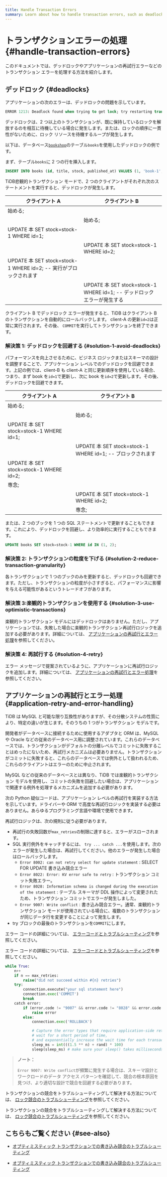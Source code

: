 ```yaml
---
title: Handle Transaction Errors
summary: Learn about how to handle transaction errors, such as deadlocks and application retry errors.
---
```


# トランザクションエラーの処理 {#handle-transaction-errors}

このドキュメントでは、デッドロックやアプリケーションの再試行エラーなどのトランザクション エラーを処理する方法を紹介します。

## デッドロック {#deadlocks}

アプリケーションの次のエラーは、デッドロックの問題を示しています。

```sql
ERROR 1213: Deadlock found when trying to get lock; try restarting transaction
```

デッドロックは、2 つ以上のトランザクションが、既に保持しているロックを解放するのを相互に待機している場合に発生します。または、ロックの順序に一貫性がないために、ロック リソースを待機するループが発生します。

以下は、データベース[`bookshop`](/develop/dev-guide-bookshop-schema-design.md)のテーブル`books`を使用したデッドロックの例です。

まず、テーブル`books`に 2 つの行を挿入します。

```sql
INSERT INTO books (id, title, stock, published_at) VALUES (1, 'book-1', 10, now()), (2, 'book-2', 10, now());
```

TiDB悲観的トランザクション モードで、2 つのクライアントがそれぞれ次のステートメントを実行すると、デッドロックが発生します。

| クライアント A                                              | クライアント B                                                  |
| ----------------------------------------------------- | --------------------------------------------------------- |
| 始める;                                                  |                                                           |
|                                                       | 始める;                                                      |
| UPDATE 本 SET stock=stock-1 WHERE id=1;                |                                                           |
|                                                       | UPDATE 本 SET stock=stock-1 WHERE id=2;                    |
| UPDATE 本 SET stock=stock-1 WHERE id=2; -- 実行がブロックされます |                                                           |
|                                                       | UPDATE 本 SET stock=stock-1 WHERE id=1; -- デッドロック エラーが発生する |

クライアント B でデッドロック エラーが発生すると、TiDB はクライアント B のトランザクションを自動的にロールバックします。 client-A の更新`id=2`は正常に実行されます。その後、 `COMMIT`を実行してトランザクションを終了できます。

### 解決策 1: デッドロックを回避する {#solution-1-avoid-deadlocks}

パフォーマンスを向上させるために、ビジネス ロジックまたはスキーマの設計を調整することで、アプリケーション レベルでのデッドロックを回避できます。上記の例では、client-B も client-A と同じ更新順序を使用している場合、つまり、まず book を`id=1`で更新し、次に book を`id=2`で更新します。その後、デッドロックを回避できます。

| クライアント A                               | クライアント B                                           |
| -------------------------------------- | -------------------------------------------------- |
| 始める;                                   |                                                    |
|                                        | 始める;                                               |
| UPDATE 本 SET stock=stock-1 WHERE id=1; |                                                    |
|                                        | UPDATE 本 SET stock=stock-1 WHERE id=1; -- ブロックされます |
| UPDATE 本 SET stock=stock-1 WHERE id=2; |                                                    |
| 専念;                                    |                                                    |
|                                        | UPDATE 本 SET stock=stock-1 WHERE id=2;             |
|                                        | 専念;                                                |

または、2 つのブックを 1 つの SQL ステートメントで更新することもできます。これにより、デッドロックを回避し、より効率的に実行することもできます。

```sql
UPDATE books SET stock=stock-1 WHERE id IN (1, 2);
```

### 解決策 2: トランザクションの粒度を下げる {#solution-2-reduce-transaction-granularity}

各トランザクションで 1 つのブックのみを更新すると、デッドロックも回避できます。ただし、トランザクションの粒度が小さすぎると、パフォーマンスに影響を与える可能性があるというトレードオフがあります。

### 解決策 3:楽観的トランザクションを使用する {#solution-3-use-optimistic-transactions}

楽観的トランザクション モデルにはデッドロックはありません。ただし、アプリケーションでは、失敗した場合に楽観的トランザクション再試行ロジックを追加する必要があります。詳細については、 [アプリケーションの再試行とエラー処理](#application-retry-and-error-handling)を参照してください。

### 解決策 4: 再試行する {#solution-4-retry}

エラー メッセージで提案されているように、アプリケーションに再試行ロジックを追加します。詳細については、 [アプリケーションの再試行とエラー処理](#application-retry-and-error-handling)を参照してください。

## アプリケーションの再試行とエラー処理 {#application-retry-and-error-handling}

TiDB は MySQL と可能な限り互換性がありますが、その分散システムの性質により、特定の違いが生じます。そのうちの 1 つがトランザクション モデルです。

開発者がデータベースに接続するために使用するアダプタと ORM は、MySQL や Oracle などの従来のデータベース用に調整されています。これらのデータベースでは、トランザクションがデフォルトの分離レベルでコミットに失敗することはめったにないため、再試行メカニズムは必要ありません。トランザクションがコミットに失敗すると、これらのデータベースでは例外として扱われるため、これらのクライアントはエラーのために中止されます。

MySQL などの従来のデータベースとは異なり、TiDB では楽観的トランザクション モデルを使用し、コミットの失敗を回避したい場合は、アプリケーションで関連する例外を処理するメカニズムを追加する必要があります。

次の Python 疑似コードは、アプリケーション レベルの再試行を実装する方法を示しています。ドライバーや ORM で高度な再試行ロジックを実装する必要はありません。あらゆるプログラミング言語や環境で使用できます。

再試行ロジックは、次の規則に従う必要があります。

-   再試行の失敗回数が`max_retries`の制限に達すると、エラーがスローされます。
-   SQL 実行例外をキャッチするには、 `try ... catch ...`を使用します。次のエラーが発生した場合は、再試行してください。他のエラーが発生した場合はロールバックします。
    -   `Error 8002: can not retry select for update statement` : SELECT FOR UPDATE 書き込み競合エラー
    -   `Error 8022: Error: KV error safe to retry` : トランザクション コミット失敗エラー。
    -   `Error 8028: Information schema is changed during the execution of the statement` : テーブル スキーマが DDL 操作によって変更されたため、トランザクション コミットでエラーが発生しました。
    -   `Error 9007: Write conflict` : 書き込み競合エラー。通常、楽観的トランザクション モードが使用されている場合に、複数のトランザクションが同じデータ行を変更することによって発生します。
-   try ブロックの最後のトランザクションを`COMMIT`にします。

<CustomContent platform="tidb">

エラー コードの詳細については、 [エラーコードとトラブルシューティング](/error-codes.md)を参照してください。

</CustomContent>

<CustomContent platform="tidb-cloud">

エラー コードの詳細については、 [エラーコードとトラブルシューティング](https://docs.pingcap.com/tidb/stable/error-codes)を参照してください。

</CustomContent>

```python
while True:
    n++
    if n == max_retries:
        raise("did not succeed within #{n} retries")
    try:
        connection.execute("your sql statement here")
        connection.exec('COMMIT')
        break
    catch error:
        if (error.code != "9007" && error.code != "8028" && error.code != "8002" && error.code != "8022"):
            raise error
        else:
            connection.exec('ROLLBACK')

            # Capture the error types that require application-side retry,
            # wait for a short period of time,
            # and exponentially increase the wait time for each transaction failure
            sleep_ms = int(((1.5 ** n) + rand) * 100)
            sleep(sleep_ms) # make sure your sleep() takes milliseconds
```

> **ノート：**
>
> `Error 9007: Write conflict`が頻繁に発生する場合は、スキーマ設計とワークロードのデータ アクセス パターンを確認して、競合の根本原因を見つけ、より適切な設計で競合を回避する必要があります。

<CustomContent platform="tidb">

トランザクションの競合をトラブルシューティングして解決する方法については、 [ロック競合のトラブルシューティング](/troubleshoot-lock-conflicts.md)を参照してください。

</CustomContent>

<CustomContent platform="tidb-cloud">

トランザクションの競合をトラブルシューティングして解決する方法については、 [ロック競合のトラブルシューティング](https://docs.pingcap.com/tidb/stable/troubleshoot-lock-conflicts)を参照してください。

</CustomContent>

## こちらもご覧ください {#see-also}

<CustomContent platform="tidb">

-   [オプティミスティック トランザクションでの書き込み競合のトラブルシューティング](/troubleshoot-write-conflicts.md)

</CustomContent>

<CustomContent platform="tidb-cloud">

-   [オプティミスティック トランザクションでの書き込み競合のトラブルシューティング](https://docs.pingcap.com/tidb/stable/troubleshoot-write-conflicts)

</CustomContent>
